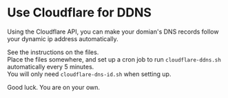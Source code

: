 # Use Cloudflare for DDNS
Using the Cloudflare API, you can make your domian's DNS records follow your dynamic ip address automatically.  
  
See the instructions on the files.  
Place the files somewhere, and set up a cron job to run `cloudflare-ddns.sh` automatically every 5 minutes.  
You will only need `cloudflare-dns-id.sh` when setting up.  
  
Good luck. You are on your own.
